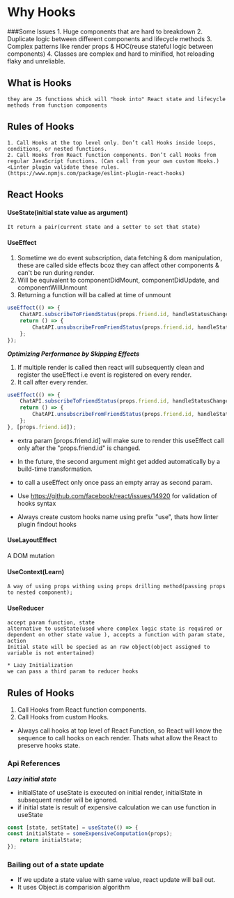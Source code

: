 # Why Hooks
###Some Issues
    1. Huge components that are hard to breakdown
    2. Duplicate logic between different components and lifecycle methods
    3. Complex patterns like render props & HOC(reuse stateful logic between components)
    4. Classes are complex and hard to minified, hot reloading flaky and unreliable.

## What is Hooks
    they are JS functions whick will "hook into" React state and lifecycle methods from function components

## Rules of Hooks
    1. Call Hooks at the top level only. Don’t call Hooks inside loops, conditions, or nested functions.
    2. Call Hooks from React function components. Don’t call Hooks from regular JavaScript functions. (Can call from your own custom Hooks.)
    <Linter plugin validate these rules.(https://www.npmjs.com/package/eslint-plugin-react-hooks)


## React Hooks
#### UseState(initial state value as argument)
    It return a pair(current state and a setter to set that state)

#### UseEffect
1. Sometime we do event subscription, data fetching & dom manipulation, these are called side effects bcoz they can affect other components & can't be run during render.
2. Will be equivalent to componentDidMount, componentDidUpdate, and componentWillUnmount
3. Returning a function will ba called at time of unmount
```js
useEffect(() => {
    ChatAPI.subscribeToFriendStatus(props.friend.id, handleStatusChange);
    return () => {
        ChatAPI.unsubscribeFromFriendStatus(props.friend.id, handleStatusChange);
    };
});
```

<b>*Optimizing Performance by Skipping Effects*</b>
1. If multiple render is called then react will subsequently clean and register the useEffect i.e event is registered on every render.
2. It call after every render.

```js
useEffect(() => {
    ChatAPI.subscribeToFriendStatus(props.friend.id, handleStatusChange);
    return () => {
        ChatAPI.unsubscribeFromFriendStatus(props.friend.id, handleStatusChange);
    };
}, [props.friend.id]);
```
* extra param [props.friend.id] will make sure to render this useEffect call only after the "props.friend.id" is changed.
* In the future, the second argument might get added automatically by a build-time transformation.
* to call a useEffect only once pass an empty array as second param.

* Use https://github.com/facebook/react/issues/14920 for validation of hooks syntax
* Always create custom hooks name using prefix "use", thats how linter plugin findout hooks

#### UseLayoutEffect
A DOM mutation 

#### UseContext(Learn)
    A way of using props withing using props drilling method(passing props to nested component);

#### UseReducer
    accept param function, state
    alternative to useState(used where complex logic state is required or dependent on other state value ), accepts a function with param state, action
    Initial state will be specied as an raw object(object assigned to variable is not entertained)

    * Lazy Initialization
    we can pass a third param to reducer hooks

## Rules of Hooks
1. Call Hooks from React function components.
2. Call Hooks from custom Hooks.

* Always call hooks at top level of React Function, 
  so React will know the sequence to call hooks on each render. Thats what allow the React to preserve hooks state.

### Api References
<b>*Lazy initial state*</b>
* initialState of useState is executed on initial render, initialState in subsequent render will be ignored.
* if initial state is result of expensive calculation we can use function in useState
```js
const [state, setState] = useState(() => {
const initialState = someExpensiveComputation(props);
    return initialState;
});
```

### Bailing out of a state update
* If we update a state value with same value, react update will bail out.
* It uses Object.is comparision algorithm
